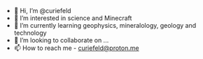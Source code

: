 - 👋 Hi, I’m @curiefeld
- 👀 I’m interested in science and Minecraft
- 🌱 I’m currently learning geophysics, mineralology, geology and technology
- 💞️ I’m looking to collaborate on ...
- 📫 How to reach me - curiefeld@proton.me

<!---
curiefeld/curiefeld is a ✨ special ✨ repository because its `README.md` (this file) appears on your GitHub profile.
You can click the Preview link to take a look at your changes.
--->

